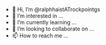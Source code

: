 - 👋 Hi, I’m @ralphhaistATrockpointgs
- 👀 I’m interested in ...
- 🌱 I’m currently learning ...
- 💞️ I’m looking to collaborate on ...
- 📫 How to reach me ...

<!---
ralphhaistATrockpointgs/ralphhaistATrockpointgs is a ✨ special ✨ repository because its `README.md` (this file) appears on your GitHub profile.
You can click the Preview link to take a look at your changes.
--->
